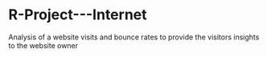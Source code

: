# R-Project---Internet
Analysis of a website visits and bounce rates to provide the visitors insights to the website owner
